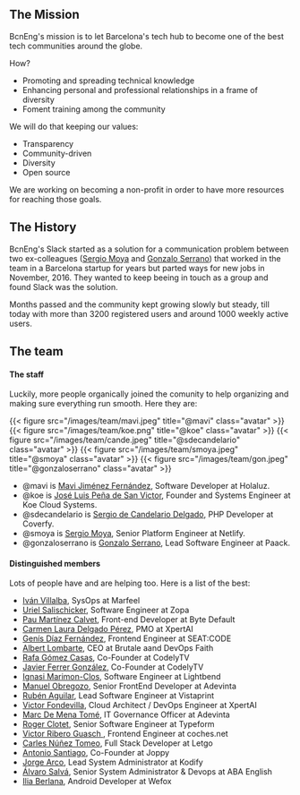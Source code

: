 ## The Mission

BcnEng's mission is to let Barcelona's tech hub to become one of the best tech
communities around the globe.

How?

- Promoting and spreading technical knowledge
- Enhancing personal and professional relationships in a frame of diversity
- Foment training among the community

We will do that keeping our values:

- Transparency
- Community-driven
- Diversity
- Open source

We are working on becoming a non-profit in order to have more resources for
reaching those goals.

## The History

BcnEng's Slack started as a solution for a communication problem between two
ex-colleagues ([Sergio Moya](https://www.linkedin.com/in/smoya) and [Gonzalo
Serrano](https://gon.cat)) that worked in the team in a Barcelona startup for
years but parted ways for new jobs in November, 2016. They wanted to keep
beeing in touch as a group and found Slack was the solution.

Months passed and the community kept growing slowly but steady, till today with
more than 3200 registered users and around 1000 weekly active users.

## The team

#### The staff

Luckily, more people organically joined the comunity to help organizing and
making sure everything run smooth. Here they are:

{{< figure src="/images/team/mavi.jpeg" title="@mavi" class="avatar" >}}
{{< figure src="/images/team/koe.png" title="@koe" class="avatar" >}}
{{< figure src="/images/team/cande.jpeg" title="@sdecandelario" class="avatar" >}}
{{< figure src="/images/team/smoya.jpeg" title="@smoya" class="avatar" >}}
{{< figure src="/images/team/gon.jpeg" title="@gonzaloserrano" class="avatar" >}}

- @mavi is [Mavi Jiménez Fernández](https://www.linkedin.com/in/mavijimenez/), Software Developer at Holaluz.
- @koe is [José Luis Peña de San Victor](https://www.linkedin.com/in/joseluispenadesanvictor/), Founder and Systems Engineer at Koe Cloud Systems.
- @sdecandelario is [Sergio de Candelario Delgado](https://www.linkedin.com/in/sdecandelario/), PHP Developer at Coverfy.
- @smoya is [Sergio Moya](https://www.linkedin.com/in/smoya/), Senior Platform Engineer at Netlify.
- @gonzaloserrano is [Gonzalo Serrano](https://gon.cat), Lead Software Engineer at Paack.

#### Distinguished members

Lots of people have and are helping too. Here is a list of the best:

- [Iván Villalba](https://www.linkedin.com/in/ivanvillalba/), SysOps at Marfeel
- [Uriel Salischicker](https://www.linkedin.com/in/urielsalis/), Software Engineer at Zopa
- [Pau Martínez Calvet](https://www.linkedin.com/in/pau-martinez-calvet/), Front-end Developer at Byte Default
- [Carmen Laura Delgado Pérez](https://www.linkedin.com/in/carmenldelgadop/), PMO at XpertAI
- [Genís Díaz Fernández](https://www.linkedin.com/in/genisdiazfernandez/), Frontend Engineer at SEAT:CODE
- [Albert Lombarte](https://www.linkedin.com/in/alombarte/), CEO at Brutale aand DevOps Faith
- [Rafa Gómez Casas](https://www.linkedin.com/in/rgomezcasas/), Co-Founder at CodelyTV
- [Javier Ferrer González](https://www.linkedin.com/in/javiercane/), Co-Founder at CodelyTV
- [Ignasi Marimon-Clos](https://www.linkedin.com/in/ignasimarimonclossunyol/), Software Engineer at Lightbend
- [Manuel Obregozo](https://www.manuelobregozo.com/), Senior FrontEnd Developer at Adevinta
- [Rubén Aguilar](https://www.linkedin.com/in/ruben-aguilar-becerra/), Lead Software Engineer at Vistaprint
- [Victor Fondevilla](https://www.linkedin.com/in/vfondevilla/), Cloud Architect / DevOps Engineer at XpertAI
- [Marc De Mena Tomé](https://www.linkedin.com/in/mdemena/), IT Governance Officer at Adevinta
- [Roger Clotet](https://www.linkedin.com/in/rogerclotet/), Senior Software Engineer at Typeform
- [Victor Ribero Guasch ](https://www.linkedin.com/in/devictoribero/), Frontend Engineer at coches.net
- [Carles Núñez Tomeo](https://www.linkedin.com/in/carles-nunez-tomeo/), Full Stack Developer at Letgo
- [Antonio Santiago](https://www.linkedin.com/in/acanimal/), Co-Founder at Joppy
- [Jorge Arco](https://www.linkedin.com/in/jorgearco/), Lead System Administrator at Kodify
- [Álvaro Salvá](https://www.linkedin.com/in/asalva/), Senior System Administrator & Devops at ABA English
- [Ilia Berlana](https://www.linkedin.com/in/iliaberlana), Android Developer at Wefox
